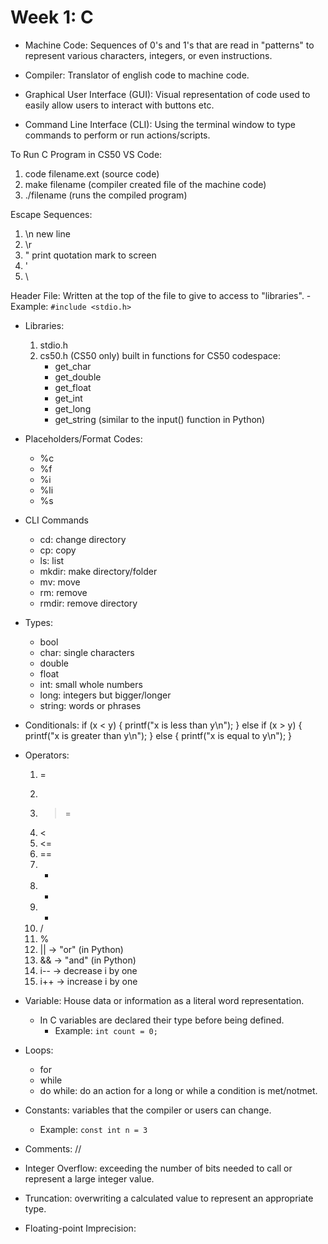 # Week 1: C #

- Machine Code: Sequences of 0's and 1's that are read in "patterns" to represent various characters, integers, or even instructions. 

- Compiler: Translator of english code to machine code.

- Graphical User Interface (GUI): Visual representation of code used to easily allow users to interact with buttons etc. 
- Command Line Interface (CLI): Using the terminal window to type commands to perform or run actions/scripts. 

To Run C Program in CS50 VS Code:
1. code filename.ext (source code)
2. make filename (compiler created file of the machine code)
3. ./filename (runs the compiled program)


Escape Sequences:
1. \n new line
2. \r
3. \" print quotation mark to screen
4. \'
5. \\ 

Header File: Written at the top of the file to give to access to "libraries".
    - Example: ```#include <stdio.h>```

- Libraries:
    1. stdio.h
    2. cs50.h (CS50 only) built in functions for CS50 codespace:
        - get_char
        - get_double
        - get_float
        - get_int
        - get_long
        - get_string (similar to the input() function in Python)

- Placeholders/Format Codes:
    - %c
    - %f
    - %i
    - %li
    - %s


- CLI Commands
    - cd: change directory
    - cp: copy
    - ls: list
    - mkdir: make directory/folder
    - mv: move
    - rm: remove
    - rmdir: remove directory

- Types:
    - bool
    - char: single characters
    - double
    - float
    - int: small whole numbers
    - long: integers but bigger/longer
    - string: words or phrases

- Conditionals:
    if (x < y)
    {
        printf("x is less than y\n");
    }
    else if (x > y)
    {
        printf("x is greater than y\n");
    }
    else
    {
        printf("x is equal to y\n");
    }

- Operators:
    1. =
    2. >
    3. >=
    4. <
    5. <=
    6. ==
    7. +
    8. -
    9. *
    10. /
    11. %
    12. || -> "or" (in Python)
    13. && -> "and" (in Python)
    14. i-- -> decrease i by one
    15. i++ -> increase i by one

- Variable: House data or information as a literal word representation. 
    - In C variables are declared their type before being defined. 
        - Example: ```int count = 0;```

- Loops:
    - for
    - while
    - do while: do an action for a long or while a condition is met/notmet. 

- Constants: variables that the compiler or users can change.
    - Example: ```const int n = 3```

- Comments: //

- Integer Overflow: exceeding the number of bits needed to call or represent a large integer value. 

- Truncation: overwriting a calculated value to represent an appropriate type.

- Floating-point Imprecision: 